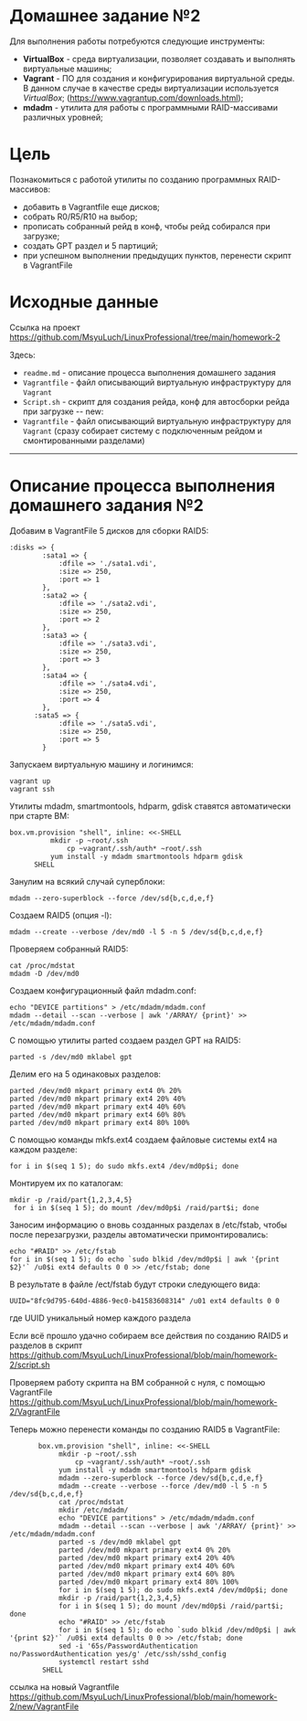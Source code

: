# **Домашнее задание №2**

Для выполнения работы потребуются следующие инструменты:

- **VirtualBox** - среда виртуализации, позволяет создавать и выполнять виртуальные машины;
- **Vagrant** - ПО для создания и конфигурирования виртуальной среды. В данном случае в качестве среды виртуализации используется *VirtualBox*; (https://www.vagrantup.com/downloads.html);
- **mdadm** - утилита для работы с программными RAID-массивами различных уровней; 

# **Цель**
 
Познакомиться с работой утилиты по созданию программных RAID-массивов:

- добавить в Vagrantfile еще дисков;
- собрать R0/R5/R10 на выбор;
- прописать собранный рейд в конф, чтобы рейд собирался при загрузке;
- создать GPT раздел и 5 партиций;
- при успешном выполнении предыдущих пунктов, перенести скрипт в VagrantFile
 
# **Исходные данные**

Ссылка на проект https://github.com/MsyuLuch/LinuxProfessional/tree/main/homework-2

Здесь:
- `readme.md` - описание процесса выполнения домашнего задания
- `Vagrantfile` - файл описывающий виртуальную инфраструктуру для `Vagrant`
- `Script.sh` - скрипт для создания рейда, конф для автосборки рейда при загрузке
--
new:
- `Vagrantfile` - файл описывающий виртуальную инфраструктуру для `Vagrant` (сразу собирает систему с подключенным рейдом и смонтированными разделами)

---
# **Описание процесса выполнения домашнего задания №2**

Добавим в VagrantFile 5 дисков для сборки RAID5:

```
:disks => {
        :sata1 => {
            :dfile => './sata1.vdi',
            :size => 250,
            :port => 1
        },
        :sata2 => {
            :dfile => './sata2.vdi',
            :size => 250,
            :port => 2
        },
        :sata3 => {
            :dfile => './sata3.vdi',
            :size => 250,
            :port => 3
        },
        :sata4 => {
            :dfile => './sata4.vdi',
            :size => 250,
            :port => 4
        },
      :sata5 => {
            :dfile => './sata5.vdi',
            :size => 250,
            :port => 5
        }
```

Запускаем виртуальную машину и логинимся:
```
vagrant up
vagrant ssh
```

Утилиты mdadm, smartmontools, hdparm, gdisk ставятся автоматически при старте ВМ:
```
box.vm.provision "shell", inline: <<-SHELL
	      mkdir -p ~root/.ssh
              cp ~vagrant/.ssh/auth* ~root/.ssh
	      yum install -y mdadm smartmontools hdparm gdisk
  	  SHELL
```
Занулим на всякий случай суперблоки:
```
mdadm --zero-superblock --force /dev/sd{b,c,d,e,f}
```
Создаем RAID5 (опция -l):
```
mdadm --create --verbose /dev/md0 -l 5 -n 5 /dev/sd{b,c,d,e,f}
```
Проверяем собранный RAID5:
```
cat /proc/mdstat
mdadm -D /dev/md0
```
Создаем конфигурационный файл mdadm.conf:
```
echo "DEVICE partitions" > /etc/mdadm/mdadm.conf
mdadm --detail --scan --verbose | awk '/ARRAY/ {print}' >> /etc/mdadm/mdadm.conf
```
С помощью утилиты parted создаем раздел GPT на RAID5:
```
parted -s /dev/md0 mklabel gpt
```
Делим его на 5 одинаковых разделов:
```
parted /dev/md0 mkpart primary ext4 0% 20%
parted /dev/md0 mkpart primary ext4 20% 40%
parted /dev/md0 mkpart primary ext4 40% 60%
parted /dev/md0 mkpart primary ext4 60% 80%
parted /dev/md0 mkpart primary ext4 80% 100%
```
С помощью команды mkfs.ext4 создаем файловые системы ext4 на каждом разделе:
```
for i in $(seq 1 5); do sudo mkfs.ext4 /dev/md0p$i; done
```
Монтируем их по каталогам:
```
mkdir -p /raid/part{1,2,3,4,5}
 for i in $(seq 1 5); do mount /dev/md0p$i /raid/part$i; done
```
Заносим информацию о вновь созданных разделах в /etc/fstab, чтобы после перезагрузки, разделы автоматически примонтировались:
```
echo "#RAID" >> /etc/fstab
for i in $(seq 1 5); do echo `sudo blkid /dev/md0p$i | awk '{print $2}'` /u0$i ext4 defaults 0 0 >> /etc/fstab; done
```
В результате в файле /ect/fstab будут строки следующего вида:
```
UUID="8fc9d795-640d-4886-9ec0-b41583608314" /u01 ext4 defaults 0 0
```
где UUID уникальный номер каждого раздела

Если всё прошло удачно собираем все действия по созданию RAID5 и разделов в скрипт https://github.com/MsyuLuch/LinuxProfessional/blob/main/homework-2/script.sh

Проверяем работу скрипта на ВМ собранной с нуля, с помощью VagrantFile https://github.com/MsyuLuch/LinuxProfessional/blob/main/homework-2/VagrantFile

Теперь можно перенести команды по созданию RAID5 в VagrantFile:
```
       box.vm.provision "shell", inline: <<-SHELL
            mkdir -p ~root/.ssh
                cp ~vagrant/.ssh/auth* ~root/.ssh
            yum install -y mdadm smartmontools hdparm gdisk
            mdadm --zero-superblock --force /dev/sd{b,c,d,e,f}
            mdadm --create --verbose --force /dev/md0 -l 5 -n 5 /dev/sd{b,c,d,e,f}
            cat /proc/mdstat
            mkdir /etc/mdadm/
            echo "DEVICE partitions" > /etc/mdadm/mdadm.conf
            mdadm --detail --scan --verbose | awk '/ARRAY/ {print}' >> /etc/mdadm/mdadm.conf
            parted -s /dev/md0 mklabel gpt
            parted /dev/md0 mkpart primary ext4 0% 20%
            parted /dev/md0 mkpart primary ext4 20% 40%
            parted /dev/md0 mkpart primary ext4 40% 60%
            parted /dev/md0 mkpart primary ext4 60% 80%
            parted /dev/md0 mkpart primary ext4 80% 100%
            for i in $(seq 1 5); do sudo mkfs.ext4 /dev/md0p$i; done
            mkdir -p /raid/part{1,2,3,4,5}
            for i in $(seq 1 5); do mount /dev/md0p$i /raid/part$i; done
            echo "#RAID" >> /etc/fstab
            for i in $(seq 1 5); do echo `sudo blkid /dev/md0p$i | awk '{print $2}'` /u0$i ext4 defaults 0 0 >> /etc/fstab; done
            sed -i '65s/PasswordAuthentication no/PasswordAuthentication yes/g' /etc/ssh/sshd_config
            systemctl restart sshd
        SHELL
```
ссылка на новый Vagrantfile https://github.com/MsyuLuch/LinuxProfessional/blob/main/homework-2/new/VagrantFile
